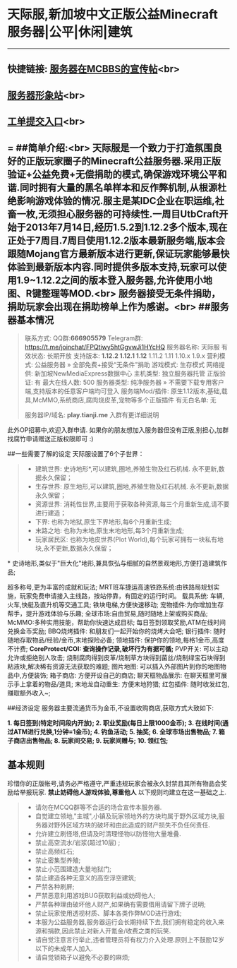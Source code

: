 天际服,新加坡中文正版公益Minecraft服务器|公平|休闲|建筑
====

------
快捷链接:
[服务器在MCBBS的宣传帖][1]\<br>
----
[服务器形象站][2]\<br>
----
[工单提交入口][3]\<br>
----
=
##简单介绍:\<br>
天际服是一个致力于打造氛围良好的正版玩家圈子的Minecraft公益服务器.采用正版验证+公益免费+无偿捐助的模式,确保游戏环境公平和谐.同时拥有大量的黑名单样本和反作弊机制,从根源杜绝影响游戏体验的情况.服主是某IDC企业在职运维,社畜一枚,无须担心服务器的可持续性.一周目UtbCraft开始于2013年7月14日,经历1.5.2到1.12.2多个版本,现在正处于7周目.7周目使用1.12.2版本最新服务端,版本会跟随Mojang官方最新版本进行更新,保证玩家能够最快体验到最新版本内容.同时提供多版本支持,玩家可以使用1.9~1.12.2之间的版本登入服务器,允许使用小地图、R键整理等MOD.\<br>
服务器接受无条件捐助，捐助玩家会出现在捐助榜单上作为感谢。\<br>
##服务器基本情况
--------
>    联系方式:	QQ群:**666905579** Telegram群: https://t.me/joinchat/FPQtiwy5htGgvwJi1HYcHQ
>    服务器名称:	天际服
>    有效状态:	长期开放
>    支持版本:	**1.12.2 1.12.1 1.12** 1.11.2 1.11 1.10.x 1.9.x
>    营利模式:	公益服务器 » 全部免费+接受“无条件”捐助
>    游戏模式:	生存模式
>    网络提供:	新加坡NewMediaExpress数据中心
>    主机类型:	独立服务器托管
>    正版验证:	有
>    最大在线人数:	500
>    服务器类型:	纯净服务器 » 不需要下载专用客户端,支持版本的任意客户端均可登入
>    服务端Mod/插件:	原生1.12版本,基础,载具,McMMO,系统商店,腐肉烧皮革,宠物等多个正版插件
>    有无白名单:	无
>    
>    服务器IP/域名:	**play.tianji.me** 入群有更详细说明

此外OP招募中,欢迎入群申请.
如果你的朋友想加入服务器但没有正版,别担心,加群找腐竹申请赠送正版权限即可 :)


##一些需要了解的设定
天际服设置了6个子世界：
 > * 建筑世界: 史诗地形*,可以建筑,圈地,养殖生物及红石机械. 永不更新,数据永久保留；
 > * 生存世界: 原生地形,可以建筑,圈地,养殖生物及红石机械. 永不更新,数据永久保留；
 > * 资源世界: 消耗性世界,主要用于获取各种资源,每三个月重新生成,请不要进行建造；
 > * 下界: 也称为地狱,原生下界地形,每6个月重新生成;
 > * 末路之地: 也称为末地,原生末地地形,每3个月重新生成;
 > * 玩家居民区: 也称为地皮世界(Plot World),每个玩家可拥有一块私有地块,永不更新,数据永久保留；
 
\* 史诗地形,类似于"巨大化"地形,兼具恢弘与细腻的自然景观地形,方便打造建筑作品;

超多称号,更为丰富的成就和玩法;
MRT班车捷运高速铁路系统:由铁路局规划实施，玩家免费申请接入主线路，按站停靠，有固定的运行时间。
载具系统: 车辆,火车,快艇及直升机等交通工具;
铁块电梯,方便快速移动;
宠物插件:为你增加生存帮手，提升游戏体验与乐趣;
全球市场:自由贸易,随时随地上架或购买商品;
McMMO:多种实用技能，帮助你快速达成目标;
每日签到领取奖励,ATM在线时间兑换金币奖励;
BBQ烧烤插件: 和朋友们一起开始你的烧烤大会吧;
银行插件: 随时随地存取物品/经验/金币,末地探险必备;
领地插件: 保护你的领地,每格1金币,高度不计费;
**CoreProtect/COI: 查询操作记录,破坏行为有据可循;**
PVP开关: 可以主动允许或拒绝别人攻击;
烧制腐肉得到皮革/烧制草方块得到菌丝/烧制绿宝石块得到粘液块,解决稀有资源无法获取的难题;
图片地图: 可以插入外部图片到你的地图物品中,方便装饰;
箱子商店: 方便开设自己的商店;
聊天框物品展示: 在聊天框里可展示手上拿着的物品/道具;
末地龙自动重生: 方便末地狩猎;
红包插件: 随时收发红包,赚取额外收入~;

##经济设定
服务器主要流通货币为金币,不设置收购商店,获取方式大致如下:

 **1. 每日签到(特定时间段内开放);
 2. 职业奖励(每日上限1000金币);
 3. 在线时间(通过ATM进行兑换,1分钟=1金币);
 4. 钓鱼活动;
 5. 抽奖;
 6. 全球市场出售物品;
 7. 箱子商店出售物品;
 8. 玩家间交易;
 9. 玩家间赠与;
 10. 领红包;**


基本规则
----
珍惜你的正版帐号,请务必严格遵守,严重违规玩家会被永久封禁且其所有物品会奖励给举报玩家.
**禁止妨碍他人游戏体验,尊重他人**
以下规则均建立在这一基础之上.
> * 请勿在MCQQ群等不合适的场合宣传本服务器.
> * 自觉建立领地,"主城",小镇及玩家领地外的方块均属于野外区域方块,服务器对野外区域方块的破坏和由此造成的财产损失不负任何责任.
> * 允许建立刷怪塔,但请及时清理怪物以防怪物大量堆叠. 
> * 禁止高空流水/岩浆(超过10层) ;
> * 禁止高频红石;
> * 禁止密集型养殖;
> * 禁止小范围建造大量地狱门;
> * 禁止建造各种无意义的高空浮空建筑;
> * 严禁各种刷屏;
> * 严禁恶意利用游戏BUG获取利益或妨碍他人;
> * 严禁各种理由破坏他人财产,如果确有需要借用请留下牌子说明;
> * 禁止玩家使用透视材质、脚本各类作弊MOD进行游戏;
> * 本服为公益服务器,服务器运行会长期持续下去,我们拥有稳定的收入来源和捐款,因此禁止对新人开氪金/收费之类的玩笑.
> * 请自觉注意言行举止,违者管理员将有权力介入处理.原则上不鼓励12岁以下的未成年人加入. 
> * 请自觉锁箱子以避免不必要的麻烦;

  [1]: http://www.mcbbs.net/forum.php?mod=viewthread&tid=580010
  [2]: http://www.mcbbs.net/forum.php?mod=viewthread&tid=580010
  [3]: http://www.mcbbs.net/forum.php?mod=viewthread&tid=580010
  
